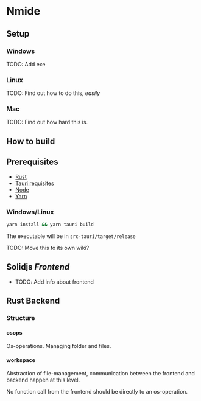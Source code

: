 # Nmide

## Setup

### Windows

TODO: Add exe


### Linux

TODO: Find out how to do this, _easily_


### Mac

TODO: Find out how hard this is.


## How to build

## Prerequisites

- [Rust](https://www.rust-lang.org/learn/get-started)
- [Tauri requisites](https://beta.tauri.app/guides/prerequisites/)
- [Node](https://docs.npmjs.com/downloading-and-installing-node-js-and-npm)
- [Yarn](https://classic.yarnpkg.com/lang/en/docs/install/)


### Windows/Linux

```bash
yarn install && yarn tauri build
```

The executable will be in `src-tauri/target/release`


TODO: Move this to its own wiki?

## Solidjs _Frontend_

- TODO: Add info about frontend


## Rust Backend

### Structure

#### osops

Os-operations. Managing folder and files.


#### workspace

Abstraction of file-management, communication between the frontend and backend happen at this level.

No function call from the frontend should be directly to an os-operation.
